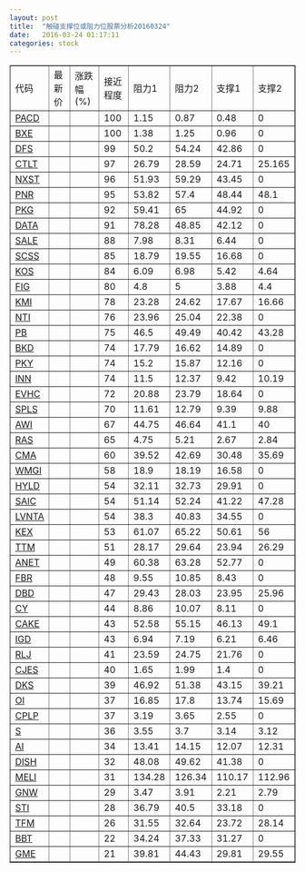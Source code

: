 ```yaml
---
layout: post
title:  "触碰支撑位或阻力位股票分析20160324"
date:   2016-03-24 01:17:11
categories: stock
---
```

<script type="text/javascript">
var stockList = []
stockList.push('gb_pacd');
stockList.push('gb_bxe');
stockList.push('gb_dfs');
stockList.push('gb_ctlt');
stockList.push('gb_nxst');
stockList.push('gb_pnr');
stockList.push('gb_pkg');
stockList.push('gb_data');
stockList.push('gb_sale');
stockList.push('gb_scss');
stockList.push('gb_kos');
stockList.push('gb_fig');
stockList.push('gb_kmi');
stockList.push('gb_nti');
stockList.push('gb_pb');
stockList.push('gb_bkd');
stockList.push('gb_pky');
stockList.push('gb_inn');
stockList.push('gb_evhc');
stockList.push('gb_spls');
stockList.push('gb_awi');
stockList.push('gb_ras');
stockList.push('gb_cma');
stockList.push('gb_wmgi');
stockList.push('gb_hyld');
stockList.push('gb_saic');
stockList.push('gb_lvnta');
stockList.push('gb_kex');
stockList.push('gb_ttm');
stockList.push('gb_anet');
stockList.push('gb_fbr');
stockList.push('gb_dbd');
stockList.push('gb_cy');
stockList.push('gb_cake');
stockList.push('gb_igd');
stockList.push('gb_rlj');
stockList.push('gb_cjes');
stockList.push('gb_dks');
stockList.push('gb_oi');
stockList.push('gb_cplp');
stockList.push('gb_s');
stockList.push('gb_ai');
stockList.push('gb_dish');
stockList.push('gb_meli');
stockList.push('gb_gnw');
stockList.push('gb_sti');
stockList.push('gb_tfm');
stockList.push('gb_bbt');
stockList.push('gb_gme');
</script>
<table border="1">
 <tr>
 <td>代码</td>
 <td>最新价</td>
 <td>涨跌幅(%)</td>
 <td>接近程度</td>
 <td>阻力1</td>
 <td>阻力2</td>
 <td>支撑1</td>
 <td>支撑2</td>
</tr>
  <tr id="pacd" class="green">
  <td><a href="http://stock.finance.sina.com.cn/usstock/quotes/PACD.html" target="_blank">PACD</a></td><td></td><td></td><td>100</td><td>1.15</td><td>0.87</td><td>0.48</td><td>0</td></tr>
  <tr id="bxe" class="green">
  <td><a href="http://stock.finance.sina.com.cn/usstock/quotes/BXE.html" target="_blank">BXE</a></td><td></td><td></td><td>100</td><td>1.38</td><td>1.25</td><td>0.96</td><td>0</td></tr>
  <tr id="dfs" class="red">
  <td><a href="http://stock.finance.sina.com.cn/usstock/quotes/DFS.html" target="_blank">DFS</a></td><td></td><td></td><td>99</td><td>50.2</td><td>54.24</td><td>42.86</td><td>0</td></tr>
  <tr id="ctlt" class="red">
  <td><a href="http://stock.finance.sina.com.cn/usstock/quotes/CTLT.html" target="_blank">CTLT</a></td><td></td><td></td><td>97</td><td>26.79</td><td>28.59</td><td>24.71</td><td>25.165</td></tr>
  <tr id="nxst" class="green">
  <td><a href="http://stock.finance.sina.com.cn/usstock/quotes/NXST.html" target="_blank">NXST</a></td><td></td><td></td><td>96</td><td>51.93</td><td>59.29</td><td>43.45</td><td>0</td></tr>
  <tr id="pnr" class="red">
  <td><a href="http://stock.finance.sina.com.cn/usstock/quotes/PNR.html" target="_blank">PNR</a></td><td></td><td></td><td>95</td><td>53.82</td><td>57.4</td><td>48.44</td><td>48.1</td></tr>
  <tr id="pkg" class="red">
  <td><a href="http://stock.finance.sina.com.cn/usstock/quotes/PKG.html" target="_blank">PKG</a></td><td></td><td></td><td>92</td><td>59.41</td><td>65</td><td>44.92</td><td>0</td></tr>
  <tr id="data" class="green">
  <td><a href="http://stock.finance.sina.com.cn/usstock/quotes/DATA.html" target="_blank">DATA</a></td><td></td><td></td><td>91</td><td>78.28</td><td>48.85</td><td>42.12</td><td>0</td></tr>
  <tr id="sale" class="red">
  <td><a href="http://stock.finance.sina.com.cn/usstock/quotes/SALE.html" target="_blank">SALE</a></td><td></td><td></td><td>88</td><td>7.98</td><td>8.31</td><td>6.44</td><td>0</td></tr>
  <tr id="scss" class="red">
  <td><a href="http://stock.finance.sina.com.cn/usstock/quotes/SCSS.html" target="_blank">SCSS</a></td><td></td><td></td><td>85</td><td>18.79</td><td>19.55</td><td>16.68</td><td>0</td></tr>
  <tr id="kos" class="red">
  <td><a href="http://stock.finance.sina.com.cn/usstock/quotes/KOS.html" target="_blank">KOS</a></td><td></td><td></td><td>84</td><td>6.09</td><td>6.98</td><td>5.42</td><td>4.64</td></tr>
  <tr id="fig" class="red">
  <td><a href="http://stock.finance.sina.com.cn/usstock/quotes/FIG.html" target="_blank">FIG</a></td><td></td><td></td><td>80</td><td>4.8</td><td>5</td><td>3.88</td><td>4.4</td></tr>
  <tr id="kmi" class="green">
  <td><a href="http://stock.finance.sina.com.cn/usstock/quotes/KMI.html" target="_blank">KMI</a></td><td></td><td></td><td>78</td><td>23.28</td><td>24.62</td><td>17.67</td><td>16.66</td></tr>
  <tr id="nti" class="red">
  <td><a href="http://stock.finance.sina.com.cn/usstock/quotes/NTI.html" target="_blank">NTI</a></td><td></td><td></td><td>76</td><td>23.96</td><td>25.04</td><td>22.38</td><td>0</td></tr>
  <tr id="pb" class="red">
  <td><a href="http://stock.finance.sina.com.cn/usstock/quotes/PB.html" target="_blank">PB</a></td><td></td><td></td><td>75</td><td>46.5</td><td>49.49</td><td>40.42</td><td>43.28</td></tr>
  <tr id="bkd" class="green">
  <td><a href="http://stock.finance.sina.com.cn/usstock/quotes/BKD.html" target="_blank">BKD</a></td><td></td><td></td><td>74</td><td>17.79</td><td>16.62</td><td>14.89</td><td>0</td></tr>
  <tr id="pky" class="red">
  <td><a href="http://stock.finance.sina.com.cn/usstock/quotes/PKY.html" target="_blank">PKY</a></td><td></td><td></td><td>74</td><td>15.2</td><td>15.87</td><td>12.16</td><td>0</td></tr>
  <tr id="inn" class="red">
  <td><a href="http://stock.finance.sina.com.cn/usstock/quotes/INN.html" target="_blank">INN</a></td><td></td><td></td><td>74</td><td>11.5</td><td>12.37</td><td>9.42</td><td>10.19</td></tr>
  <tr id="evhc" class="red">
  <td><a href="http://stock.finance.sina.com.cn/usstock/quotes/EVHC.html" target="_blank">EVHC</a></td><td></td><td></td><td>72</td><td>20.88</td><td>23.79</td><td>18.64</td><td>0</td></tr>
  <tr id="spls" class="green">
  <td><a href="http://stock.finance.sina.com.cn/usstock/quotes/SPLS.html" target="_blank">SPLS</a></td><td></td><td></td><td>70</td><td>11.61</td><td>12.79</td><td>9.39</td><td>9.88</td></tr>
  <tr id="awi" class="red">
  <td><a href="http://stock.finance.sina.com.cn/usstock/quotes/AWI.html" target="_blank">AWI</a></td><td></td><td></td><td>67</td><td>44.75</td><td>46.64</td><td>41.1</td><td>40</td></tr>
  <tr id="ras" class="green">
  <td><a href="http://stock.finance.sina.com.cn/usstock/quotes/RAS.html" target="_blank">RAS</a></td><td></td><td></td><td>65</td><td>4.75</td><td>5.21</td><td>2.67</td><td>2.84</td></tr>
  <tr id="cma" class="red">
  <td><a href="http://stock.finance.sina.com.cn/usstock/quotes/CMA.html" target="_blank">CMA</a></td><td></td><td></td><td>60</td><td>39.52</td><td>42.69</td><td>30.48</td><td>35.69</td></tr>
  <tr id="wmgi" class="green">
  <td><a href="http://stock.finance.sina.com.cn/usstock/quotes/WMGI.html" target="_blank">WMGI</a></td><td></td><td></td><td>58</td><td>18.9</td><td>18.19</td><td>16.58</td><td>0</td></tr>
  <tr id="hyld" class="red">
  <td><a href="http://stock.finance.sina.com.cn/usstock/quotes/HYLD.html" target="_blank">HYLD</a></td><td></td><td></td><td>54</td><td>32.11</td><td>32.73</td><td>29.91</td><td>0</td></tr>
  <tr id="saic" class="green">
  <td><a href="http://stock.finance.sina.com.cn/usstock/quotes/SAIC.html" target="_blank">SAIC</a></td><td></td><td></td><td>54</td><td>51.14</td><td>52.24</td><td>41.22</td><td>47.28</td></tr>
  <tr id="lvnta" class="green">
  <td><a href="http://stock.finance.sina.com.cn/usstock/quotes/LVNTA.html" target="_blank">LVNTA</a></td><td></td><td></td><td>54</td><td>38.3</td><td>40.83</td><td>34.55</td><td>0</td></tr>
  <tr id="kex" class="red">
  <td><a href="http://stock.finance.sina.com.cn/usstock/quotes/KEX.html" target="_blank">KEX</a></td><td></td><td></td><td>53</td><td>61.07</td><td>65.22</td><td>50.61</td><td>56</td></tr>
  <tr id="ttm" class="red">
  <td><a href="http://stock.finance.sina.com.cn/usstock/quotes/TTM.html" target="_blank">TTM</a></td><td></td><td></td><td>51</td><td>28.17</td><td>29.64</td><td>23.94</td><td>26.29</td></tr>
  <tr id="anet" class="red">
  <td><a href="http://stock.finance.sina.com.cn/usstock/quotes/ANET.html" target="_blank">ANET</a></td><td></td><td></td><td>49</td><td>60.38</td><td>63.28</td><td>52.77</td><td>0</td></tr>
  <tr id="fbr" class="red">
  <td><a href="http://stock.finance.sina.com.cn/usstock/quotes/FBR.html" target="_blank">FBR</a></td><td></td><td></td><td>48</td><td>9.55</td><td>10.85</td><td>8.43</td><td>0</td></tr>
  <tr id="dbd" class="red">
  <td><a href="http://stock.finance.sina.com.cn/usstock/quotes/DBD.html" target="_blank">DBD</a></td><td></td><td></td><td>47</td><td>29.43</td><td>28.03</td><td>23.95</td><td>25.96</td></tr>
  <tr id="cy" class="red">
  <td><a href="http://stock.finance.sina.com.cn/usstock/quotes/CY.html" target="_blank">CY</a></td><td></td><td></td><td>44</td><td>8.86</td><td>10.07</td><td>8.11</td><td>0</td></tr>
  <tr id="cake" class="red">
  <td><a href="http://stock.finance.sina.com.cn/usstock/quotes/CAKE.html" target="_blank">CAKE</a></td><td></td><td></td><td>43</td><td>52.58</td><td>55.15</td><td>46.13</td><td>49.1</td></tr>
  <tr id="igd" class="red">
  <td><a href="http://stock.finance.sina.com.cn/usstock/quotes/IGD.html" target="_blank">IGD</a></td><td></td><td></td><td>43</td><td>6.94</td><td>7.19</td><td>6.21</td><td>6.46</td></tr>
  <tr id="rlj" class="green">
  <td><a href="http://stock.finance.sina.com.cn/usstock/quotes/RLJ.html" target="_blank">RLJ</a></td><td></td><td></td><td>41</td><td>23.59</td><td>24.75</td><td>21.76</td><td>0</td></tr>
  <tr id="cjes" class="red">
  <td><a href="http://stock.finance.sina.com.cn/usstock/quotes/CJES.html" target="_blank">CJES</a></td><td></td><td></td><td>40</td><td>1.65</td><td>1.99</td><td>1.4</td><td>0</td></tr>
  <tr id="dks" class="red">
  <td><a href="http://stock.finance.sina.com.cn/usstock/quotes/DKS.html" target="_blank">DKS</a></td><td></td><td></td><td>39</td><td>46.92</td><td>51.38</td><td>43.15</td><td>39.21</td></tr>
  <tr id="oi" class="green">
  <td><a href="http://stock.finance.sina.com.cn/usstock/quotes/OI.html" target="_blank">OI</a></td><td></td><td></td><td>37</td><td>16.85</td><td>17.8</td><td>13.74</td><td>15.69</td></tr>
  <tr id="cplp" class="red">
  <td><a href="http://stock.finance.sina.com.cn/usstock/quotes/CPLP.html" target="_blank">CPLP</a></td><td></td><td></td><td>37</td><td>3.19</td><td>3.65</td><td>2.55</td><td>0</td></tr>
  <tr id="s" class="green">
  <td><a href="http://stock.finance.sina.com.cn/usstock/quotes/S.html" target="_blank">S</a></td><td></td><td></td><td>36</td><td>3.55</td><td>3.7</td><td>3.14</td><td>3.12</td></tr>
  <tr id="ai" class="red">
  <td><a href="http://stock.finance.sina.com.cn/usstock/quotes/AI.html" target="_blank">AI</a></td><td></td><td></td><td>34</td><td>13.41</td><td>14.15</td><td>12.07</td><td>12.31</td></tr>
  <tr id="dish" class="red">
  <td><a href="http://stock.finance.sina.com.cn/usstock/quotes/DISH.html" target="_blank">DISH</a></td><td></td><td></td><td>32</td><td>48.08</td><td>49.62</td><td>41.38</td><td>0</td></tr>
  <tr id="meli" class="green">
  <td><a href="http://stock.finance.sina.com.cn/usstock/quotes/MELI.html" target="_blank">MELI</a></td><td></td><td></td><td>31</td><td>134.28</td><td>126.34</td><td>110.17</td><td>112.96</td></tr>
  <tr id="gnw" class="green">
  <td><a href="http://stock.finance.sina.com.cn/usstock/quotes/GNW.html" target="_blank">GNW</a></td><td></td><td></td><td>29</td><td>3.47</td><td>3.91</td><td>2.21</td><td>2.79</td></tr>
  <tr id="sti" class="red">
  <td><a href="http://stock.finance.sina.com.cn/usstock/quotes/STI.html" target="_blank">STI</a></td><td></td><td></td><td>28</td><td>36.79</td><td>40.5</td><td>33.18</td><td>0</td></tr>
  <tr id="tfm" class="green">
  <td><a href="http://stock.finance.sina.com.cn/usstock/quotes/TFM.html" target="_blank">TFM</a></td><td></td><td></td><td>26</td><td>31.55</td><td>32.64</td><td>23.72</td><td>28.14</td></tr>
  <tr id="bbt" class="red">
  <td><a href="http://stock.finance.sina.com.cn/usstock/quotes/BBT.html" target="_blank">BBT</a></td><td></td><td></td><td>22</td><td>34.24</td><td>37.33</td><td>31.27</td><td>0</td></tr>
  <tr id="gme" class="green">
  <td><a href="http://stock.finance.sina.com.cn/usstock/quotes/GME.html" target="_blank">GME</a></td><td></td><td></td><td>21</td><td>39.81</td><td>44.43</td><td>29.81</td><td>29.55</td></tr>
</table>
